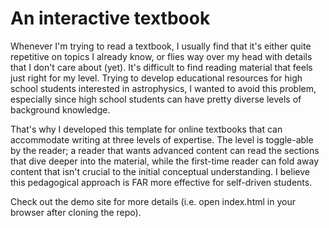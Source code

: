 # An interactive textbook

Whenever I'm trying to read a textbook, I usually find that it's either quite repetitive on topics I already know, or flies way over my head with details that I don't care about (yet). It's difficult to find reading material that feels just right for my level. Trying to develop educational resources for high school students interested in astrophysics, I wanted to avoid this problem, especially since high school students can have pretty diverse levels of background knowledge.

That's why I developed this template for online textbooks that can accommodate writing at three levels of expertise. The level is toggle-able by the reader; a reader that wants advanced content can read the sections that dive deeper into the material, while the first-time reader can fold away content that isn't crucial to the initial conceptual understanding. I believe this pedagogical approach is FAR more effective for self-driven students.

Check out the demo site for more details (i.e. open index.html in your browser after cloning the repo).